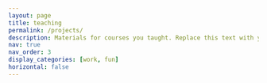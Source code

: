 ```yaml
---
layout: page
title: teaching
permalink: /projects/
description: Materials for courses you taught. Replace this text with your description.
nav: true
nav_order: 3
display_categories: [work, fun]
horizontal: false
---
```

